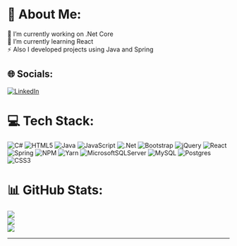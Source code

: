 # 💫 About Me:
🔭 I’m currently working on .Net Core<br>🌱 I’m currently learning React<br>⚡ Also I developed projects using Java and Spring


## 🌐 Socials:
[![LinkedIn](https://img.shields.io/badge/LinkedIn-%230077B5.svg?logo=linkedin&logoColor=white)](https://linkedin.com/in/ali-kemal-sari) 

# 💻 Tech Stack:
![C#](https://img.shields.io/badge/c%23-%23239120.svg?style=for-the-badge&logo=c-sharp&logoColor=white) ![HTML5](https://img.shields.io/badge/html5-%23E34F26.svg?style=for-the-badge&logo=html5&logoColor=white) ![Java](https://img.shields.io/badge/java-%23ED8B00.svg?style=for-the-badge&logo=java&logoColor=white) ![JavaScript](https://img.shields.io/badge/javascript-%23323330.svg?style=for-the-badge&logo=javascript&logoColor=%23F7DF1E) ![.Net](https://img.shields.io/badge/.NET-5C2D91?style=for-the-badge&logo=.net&logoColor=white) ![Bootstrap](https://img.shields.io/badge/bootstrap-%23563D7C.svg?style=for-the-badge&logo=bootstrap&logoColor=white) ![jQuery](https://img.shields.io/badge/jquery-%230769AD.svg?style=for-the-badge&logo=jquery&logoColor=white) ![React](https://img.shields.io/badge/react-%2320232a.svg?style=for-the-badge&logo=react&logoColor=%2361DAFB) ![Spring](https://img.shields.io/badge/spring-%236DB33F.svg?style=for-the-badge&logo=spring&logoColor=white) ![NPM](https://img.shields.io/badge/NPM-%23000000.svg?style=for-the-badge&logo=npm&logoColor=white) ![Yarn](https://img.shields.io/badge/yarn-%232C8EBB.svg?style=for-the-badge&logo=yarn&logoColor=white) ![MicrosoftSQLServer](https://img.shields.io/badge/Microsoft%20SQL%20Sever-CC2927?style=for-the-badge&logo=microsoft%20sql%20server&logoColor=white) ![MySQL](https://img.shields.io/badge/mysql-%2300f.svg?style=for-the-badge&logo=mysql&logoColor=white) ![Postgres](https://img.shields.io/badge/postgres-%23316192.svg?style=for-the-badge&logo=postgresql&logoColor=white) ![CSS3](https://img.shields.io/badge/css3-%231572B6.svg?style=for-the-badge&logo=css3&logoColor=white)
# 📊 GitHub Stats:
![](https://github-readme-stats.vercel.app/api?username=Alikemalsari&theme=dark&hide_border=false&include_all_commits=false&count_private=true)<br/>
![](https://github-readme-streak-stats.herokuapp.com/?user=Alikemalsari&theme=dark&hide_border=false)<br/>
![](https://github-readme-stats.vercel.app/api/top-langs/?username=Alikemalsari&theme=dark&hide_border=false&include_all_commits=false&count_private=true&layout=compact)

---
<!--[![](https://visitcount.itsvg.in/api?id=Alikemalsari&icon=0&color=0)](https://visitcount.itsvg.in)--->

<!-- Proudly created with GPRM ( https://gprm.itsvg.in ) -->

<!---
I’m currently learning as a frontend React, as a backend Spring
Alikemalsari/Alikemalsari is a ✨ special ✨ repository because its `README.md` (this file) appears on your GitHub profile.
You can click the Preview link to take a look at your changes.
--->
